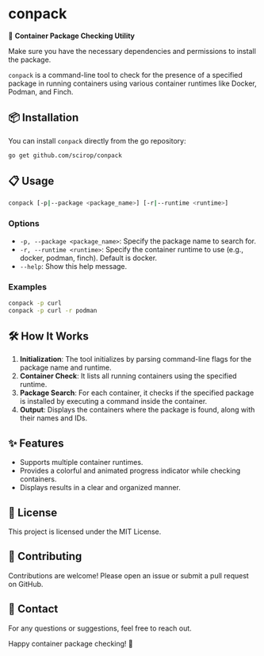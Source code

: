# conpack
🚀 **Container Package Checking Utility**

Make sure you have the necessary dependencies and permissions to install the package.

`conpack` is a command-line tool to check for the presence of a specified package in running containers using various container runtimes like Docker, Podman, and Finch.

## 📦 Installation

You can install `conpack` directly from the go repository:

```sh
go get github.com/scirop/conpack
```

## 📋 Usage

```sh
conpack [-p|--package <package_name>] [-r|--runtime <runtime>]
```

### Options

- `-p, --package <package_name>`: Specify the package name to search for.
- `-r, --runtime <runtime>`: Specify the container runtime to use (e.g., docker, podman, finch). Default is docker.
- `--help`: Show this help message.

### Examples

```sh
conpack -p curl
conpack -p curl -r podman
```

## 🛠️ How It Works

1. **Initialization**: The tool initializes by parsing command-line flags for the package name and runtime.
2. **Container Check**: It lists all running containers using the specified runtime.
3. **Package Search**: For each container, it checks if the specified package is installed by executing a command inside the container.
4. **Output**: Displays the containers where the package is found, along with their names and IDs.

## ✨ Features

- Supports multiple container runtimes.
- Provides a colorful and animated progress indicator while checking containers.
- Displays results in a clear and organized manner.

## 📜 License

This project is licensed under the MIT License.

## 👥 Contributing

Contributions are welcome! Please open an issue or submit a pull request on GitHub.

## 📧 Contact

For any questions or suggestions, feel free to reach out.

Happy container package checking! 🎉
